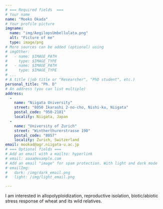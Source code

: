 ```yaml
---
# === Required fields  ===
# Your name 
name: "Moeko Okada"
# Your profile picture
imgname: 
  name: "img/AegilopsUmbellulata.png"
  alt: "Picture of me"
  type: image/png
# More sources can be added (optional) using 
# imgOther:
#   - name: $IMAGE_PATH
#     type: $IMAGE_TYPE
#   - name: $IMAGE_PATH
#     type: $IMAGE_TYPE
# ...
# A title (job title or "Researcher", "PhD student", etc.)
personal_title: "Ph. D"
# An address (you can list multiple)
address: 
  - 
    name: "Niigata University"
    street: "8050 Ikarashi 2-no-cho, Nishi-ku, Niigata"
    postal_code: "950-2181"
    locality: Niigata, Japan
  -
    name: "University of Zurich"
    street: "Wintherthurerstrasse 190"
    postal_code: "8057"
    locality: Zurich, Switzerland
email: mookad@agr.niigata-u.ac.jp
# === Optional fields ===
# Add an email with a mailto: hyperlink
# email: aaaa@example.com
# Add an email "image" for spam protection. With light and dark mode
# emailImg: 
#   dark: /img/dark_email.png
#   light: /img/light_email.png

---
```


I am interested in allopolyploidization, reproductive isolation, biotic/abiotic stress response of wheat and its wild relatives.  